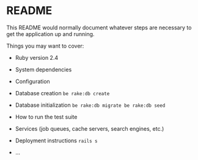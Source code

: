 # README

This README would normally document whatever steps are necessary to get the
application up and running.

Things you may want to cover:

* Ruby version 2.4

* System dependencies

* Configuration

* Database creation	
	`
		be rake:db create
	`

* Database initialization
	`
		be rake:db migrate
		be rake:db seed
	`

* How to run the test suite

* Services (job queues, cache servers, search engines, etc.)

* Deployment instructions
	`
		rails s
	`

* ...
